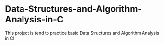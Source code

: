 # Data-Structures-and-Algorithm-Analysis-in-C
This project is tend to practice basic Data Structures and Algorithm Analysis in C!
